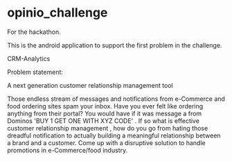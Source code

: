 # opinio_challenge
For the hackathon.

This is the android application to support the first problem in the challenge.

CRM-Analytics

Problem statement:

A next generation customer relationship management tool


Those endless stream of messages and notifications from e-Commerce and food ordering sites spam your inbox. Have you ever felt like ordering anything from their portal? You would have if it was message a from Dominos 'BUY 1 GET ONE WITH XYZ CODE' . If so what is effective customer relationship management , how do you go from hating those dreadful notification to actually building a meaningful relationship between a brand and a customer. Come up with a disruptive solution to handle promotions in e-Commerce/food industry.
